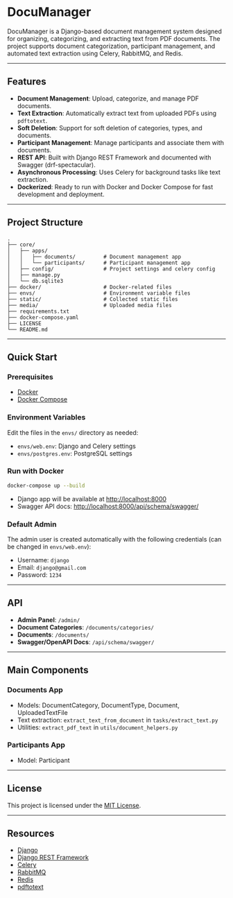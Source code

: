 # DocuManager

DocuManager is a Django-based document management system designed for organizing, categorizing, and extracting text from PDF documents. The project supports document categorization, participant management, and automated text extraction using Celery, RabbitMQ, and Redis.

---

## Features

- **Document Management**: Upload, categorize, and manage PDF documents.
- **Text Extraction**: Automatically extract text from uploaded PDFs using `pdftotext`.
- **Soft Deletion**: Support for soft deletion of categories, types, and documents.
- **Participant Management**: Manage participants and associate them with documents.
- **REST API**: Built with Django REST Framework and documented with Swagger (drf-spectacular).
- **Asynchronous Processing**: Uses Celery for background tasks like text extraction.
- **Dockerized**: Ready to run with Docker and Docker Compose for fast development and deployment.

---

## Project Structure

```
.
├── core/
│   ├── apps/
│   │   ├── documents/         # Document management app
│   │   └── participants/      # Participant management app
│   ├── config/                # Project settings and celery config
│   ├── manage.py
│   └── db.sqlite3
├── docker/                    # Docker-related files
├── envs/                      # Environment variable files
├── static/                    # Collected static files
├── media/                     # Uploaded media files
├── requirements.txt
├── docker-compose.yaml
├── LICENSE
└── README.md
```

---

## Quick Start

### Prerequisites

- [Docker](https://www.docker.com/)
- [Docker Compose](https://docs.docker.com/compose/)

### Environment Variables

Edit the files in the `envs/` directory as needed:

- `envs/web.env`: Django and Celery settings
- `envs/postgres.env`: PostgreSQL settings

### Run with Docker

```sh
docker-compose up --build
```

- Django app will be available at [http://localhost:8000](http://localhost:8000)
- Swagger API docs: [http://localhost:8000/api/schema/swagger/](http://localhost:8000/api/schema/swagger/)

### Default Admin

The admin user is created automatically with the following credentials (can be changed in `envs/web.env`):

- Username: `django`
- Email: `django@gmail.com`
- Password: `1234`

---

## API

- **Admin Panel**: `/admin/`
- **Document Categories**: `/documents/categories/`
- **Documents**: `/documents/`
- **Swagger/OpenAPI Docs**: `/api/schema/swagger/`

---

## Main Components

### Documents App

- Models: DocumentCategory, DocumentType, Document, UploadedTextFile
- Text extraction: `extract_text_from_document` in `tasks/extract_text.py`
- Utilities: `extract_pdf_text` in `utils/document_helpers.py`

### Participants App

- Model: Participant

---



## License

This project is licensed under the [MIT License](LICENSE).

---

## Resources

- [Django](https://www.djangoproject.com/)
- [Django REST Framework](https://www.django-rest-framework.org/)
- [Celery](https://docs.celeryq.dev/)
- [RabbitMQ](https://www.rabbitmq.com/)
- [Redis](https://redis.io/)
- [pdftotext](https://github.com/jalan/pdftotext)